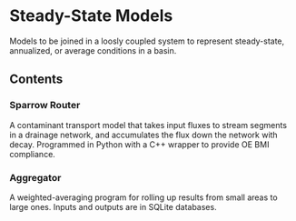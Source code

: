 # Steady-State Models 

Models to be joined in a loosly coupled system to represent steady-state, annualized, or average conditions in a basin.

## Contents

### Sparrow Router

A contaminant transport model that takes input fluxes to stream segments in a drainage network, and accumulates the flux down the network with decay.
Programmed in Python with a C++ wrapper to provide OE BMI compliance.

### Aggregator

A weighted-averaging program for rolling up results from small areas to large ones. Inputs and outputs are in SQLite databases.
